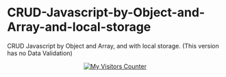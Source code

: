 # CRUD-Javascript-by-Object-and-Array-and-local-storage
CRUD Javascript by Object and Array, and with local storage. (This version has no Data Validation)
          <p align="center">
<a href="https://info.flagcounter.com/ODAv"><img src="https://s11.flagcounter.com/countxl/ODAv/bg_FFFFFF/txt_000000/border_8E72DC/columns_8/maxflags_250/viewers_My+Visitors/labels_1/pageviews_1/flags_1/percent_0/" alt="My Visitors Counter" border="0"></a>
     </p>
